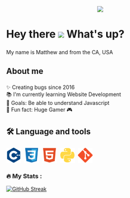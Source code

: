<div align="center">
  <img src="https://visitor-badge.laobi.icu/badge?page_id=MCGitHub15.MCGitHub15&"  />
</div>

###

<h1>
  Hey there
  <img src="https://media.giphy.com/media/hvRJCLFzcasrR4ia7z/giphy.gif" width="30px"/>
  What's up?
</h1>

###

<p align="left">My name is Matthew and from the CA, USA</p>

###

<h2 align="left">About me</h2>

###

<p align="left">✨ Creating bugs since 2016<br>📚 I'm currently learning Website Development<br>🎯 Goals: Be able to understand Javascript<br>🎲 Fun fact: Huge Gamer 🎮</p>

###

<h2 align="left">🛠 Language and tools</h2>

###

<div align="left">
  <img src="https://github.com/devicons/devicon/blob/master/icons/cplusplus/cplusplus-plain.svg" title="CPlusPlus" alt="CPlusPlus" width="40" height="40"/>&nbsp;
  <img src="https://github.com/devicons/devicon/blob/master/icons/css3/css3-original.svg" title="CSS3" alt="CSS3" width="40" height="40"/>&nbsp;
  <img src="https://github.com/devicons/devicon/blob/master/icons/html5/html5-plain.svg" title="HTML" alt="HTML" width="40" height="40"/>&nbsp;
  <img src="https://github.com/devicons/devicon/blob/master/icons/python/python-plain.svg" title="Python" alt="Python" width="40" height="40"/>&nbsp;
  <img src="https://github.com/devicons/devicon/blob/master/icons/git/git-plain.svg" title="Git" alt="Git" width="40" height="40"/>&nbsp;
  
  <!--<img width="12" />-->

</div>

### :fire: My Stats :

[![GitHub Streak](https://github-readme-streak-stats.herokuapp.com?user=MCGitHub15&theme=tokyonight-duo&mode=weekly)](https://git.io/streak-stats)

###

<!--
**MCGitHub15/MCGitHub15** is a ✨ _special_ ✨ repository because its `README.md` (this file) appears on your GitHub profile.

Here are some ideas to get you started:

- 🔭 I’m currently working on ...
- 🌱 I’m currently learning ...
- 👯 I’m looking to collaborate on ...
- 🤔 I’m looking for help with ...
- 💬 Ask me about ...
- 📫 How to reach me: ...
- 😄 Pronouns: ...
- ⚡ Fun fact: ...
-->
